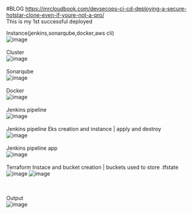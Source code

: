 
#BLOG
https://mrcloudbook.com/devsecops-ci-cd-deploying-a-secure-hotstar-clone-even-if-youre-not-a-pro/
<br>
This is my 1st successful deployed 

Instance(jenkins,sonarqube,docker,aws cli)
<br>
![image](https://github.com/Reden27Gabrinez/clone-hotstar/assets/101633749/831eb83e-1dcf-4471-8fc8-cf780dfd8b56)
<br><br>
Cluster
<br>
![image](https://github.com/Reden27Gabrinez/clone-hotstar/assets/101633749/508bd409-8f4f-4842-a66d-1a98e39fe43d)
<br><br>
Sonarqube
<br>
![image](https://github.com/Reden27Gabrinez/clone-hotstar/assets/101633749/1b66b4b4-95d9-4392-8c9e-382040c732ef)
<br><br>
Docker
<br>
![image](https://github.com/Reden27Gabrinez/clone-hotstar/assets/101633749/b0e73f46-1d00-4e2b-b8e7-4cc3a9653c05)
<br><br>
Jenkins pipeline
<br>
![image](https://github.com/Reden27Gabrinez/clone-hotstar/assets/101633749/93985b7b-ffa9-4ca8-a9c1-11af6b88f07e)
<br><br>
Jenkins pipeline Eks creation and instance | apply and destroy
<br>
![image](https://github.com/Reden27Gabrinez/clone-hotstar/assets/101633749/a68076f5-c447-45a8-a7d3-d90325f06b20)
<br><br>
Jenkins pipeline app<br>
![image](https://github.com/Reden27Gabrinez/clone-hotstar/assets/101633749/ed3cd236-caee-45de-8fbd-d04b5139ab03)
<br><br>
Terraform Instace and bucket creation | buckets used to store .tfstate
![image](https://github.com/Reden27Gabrinez/clone-hotstar/assets/101633749/b148b4a4-1596-4d75-a681-f86653ad2a02)
![image](https://github.com/Reden27Gabrinez/clone-hotstar/assets/101633749/43f2c475-daa5-4774-815d-174029268e76)





<br><br>
Output
<br>
![image](https://github.com/Reden27Gabrinez/clone-hotstar/assets/101633749/f44e9d85-ea72-4256-a17e-266db64af629)


